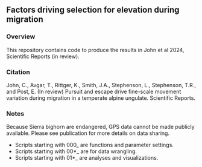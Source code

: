 ## Factors driving selection for elevation during migration

### Overview

This repository contains code to produce the results in John et al 2024, Scientific Reports (in review). 

### Citation

John, C., Avgar, T., Rittger, K., Smith, J.A., Stephenson, L., Stephenson, T.R., and Post, E. (In review) Pursuit and escape drive fine-scale movement variation during migration in a temperate alpine ungulate. Scientific Reports.

### Notes

Because Sierra bighorn are endangered, GPS data cannot be made publicly available. Please see publication for more details on data sharing.

* Scripts starting with 000_ are functions and parameter settings.
* Scripts starting with 00*_ are for data wrangling.
* Scripts starting with 01*_ are analyses and visualizations.